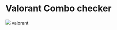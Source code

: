 # Valorant Combo checker
![](https://media.discordapp.net/attachments/1047638047199612938/1065040684651913257/image.png?width=1027&height=593)
valorant
